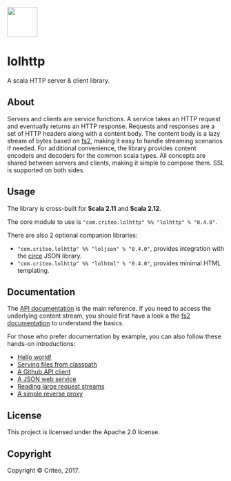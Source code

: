 <img src="https://criteo.github.io/lolhttp/images/lolhttp.png" width="70">

# lolhttp

A scala HTTP server & client library.

## About

Servers and clients are service functions. A service takes an HTTP request and eventually returns an HTTP response. Requests and responses are a set of HTTP headers along with a content body. The content body is a lazy stream of bytes based on [fs2](https://github.com/functional-streams-for-scala/fs2), making it easy to handle streaming scenarios if needed. For additional convenience, the library provides content encoders and decoders for the common scala types. All concepts are shared between servers and clients, making it simple to compose them. SSL is supported on both sides.

## Usage

The library is cross-built for __Scala 2.11__ and __Scala 2.12__.

The core module to use is `"com.criteo.lolhttp" %% "lolhttp" % "0.4.0"`.

There are also 2 optional companion libraries:

- `"com.criteo.lolhttp" %% "loljson" % "0.4.0"`, provides integration with the [circe](https://circe.github.io/circe/) JSON library.
- `"com.criteo.lolhttp" %% "lolhtml" % "0.4.0"`, provides minimal HTML templating.

## Documentation

The [API documentation](https://criteo.github.io/lolhttp/api/lol/index.html) is the main reference. If you need to access the underlying content stream, you should first have a look a the [fs2 documentation](https://github.com/functional-streams-for-scala/fs2) to understand the basics.

For those who prefer documentation by example, you can also follow these hands-on introductions:

- [Hello world!](https://criteo.github.io/lolhttp/examples/HelloWorld.scala.html)
- [Serving files from classpath](https://criteo.github.io/lolhttp/examples/ServingFiles.scala.html)
- [A Github API client](https://criteo.github.io/lolhttp/examples/GithubClient.scala.html)
- [A JSON web service](https://criteo.github.io/lolhttp/examples/JsonWebService.scala.html)
- [Reading large request streams](https://criteo.github.io/lolhttp/examples/LargeFileUpload.scala.html)
- [A simple reverse proxy](https://criteo.github.io/lolhttp/examples/ReverseProxy.scala.html)

## License

This project is licensed under the Apache 2.0 license.

## Copyright

Copyright © Criteo, 2017.
